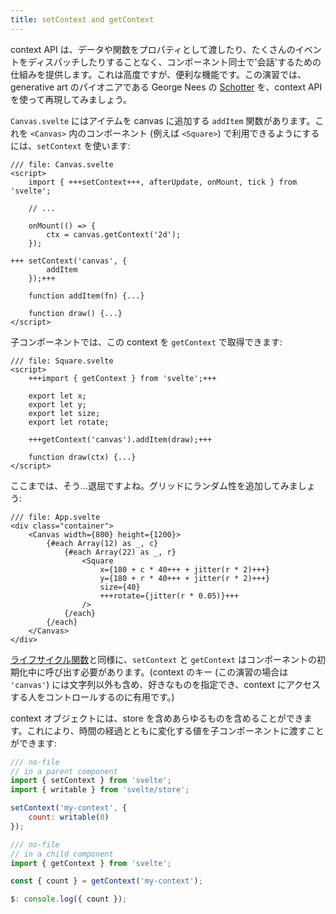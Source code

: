```yaml
---
title: setContext and getContext
---
```


context API は、データや関数をプロパティとして渡したり、たくさんのイベントをディスパッチしたりすることなく、コンポーネント同士で'会話'するための仕組みを提供します。これは高度ですが、便利な機能です。この演習では、generative art のパイオニアである George Nees の [Schotter](https://collections.vam.ac.uk/item/O221321/schotter-print-nees-georg/) を、context API を使って再現してみましょう。

`Canvas.svelte` にはアイテムを canvas に追加する `addItem` 関数があります。これを `<Canvas>` 内のコンポーネント (例えば `<Square>`) で利用できるようにするには、`setContext` を使います:

```svelte
/// file: Canvas.svelte
<script>
	import { +++setContext+++, afterUpdate, onMount, tick } from 'svelte';

	// ...

	onMount(() => {
		ctx = canvas.getContext('2d');
	});

+++	setContext('canvas', {
		addItem
	});+++

	function addItem(fn) {...}

	function draw() {...}
</script>
```

子コンポーネントでは、この context を `getContext` で取得できます:

```svelte
/// file: Square.svelte
<script>
	+++import { getContext } from 'svelte';+++

	export let x;
	export let y;
	export let size;
	export let rotate;

	+++getContext('canvas').addItem(draw);+++

	function draw(ctx) {...}
</script>
```

ここまでは、そう…退屈ですよね。グリッドにランダム性を追加してみましょう:

```svelte
/// file: App.svelte
<div class="container">
	<Canvas width={800} height={1200}>
		{#each Array(12) as _, c}
			{#each Array(22) as _, r}
				<Square
					x={180 + c * 40+++ + jitter(r * 2)+++}
					y={180 + r * 40+++ + jitter(r * 2)+++}
					size={40}
					+++rotate={jitter(r * 0.05)}+++
				/>
			{/each}
		{/each}
	</Canvas>
</div>
```

[ライフサイクル関数](/tutorial/onmount)と同様に、`setContext` と `getContext` はコンポーネントの初期化中に呼び出す必要があります。(context のキー (この演習の場合は `'canvas'`) には文字列以外も含め、好きなものを指定でき、context にアクセスする人をコントロールするのに有用です。)

context オブジェクトには、store を含めあらゆるものを含めることができます。これにより、時間の経過とともに変化する値を子コンポーネントに渡すことができます:

```js
/// no-file
// in a parent component
import { setContext } from 'svelte';
import { writable } from 'svelte/store';

setContext('my-context', {
	count: writable(0)
});
```
```js
/// no-file
// in a child component
import { getContext } from 'svelte';

const { count } = getContext('my-context');

$: console.log({ count });
```
